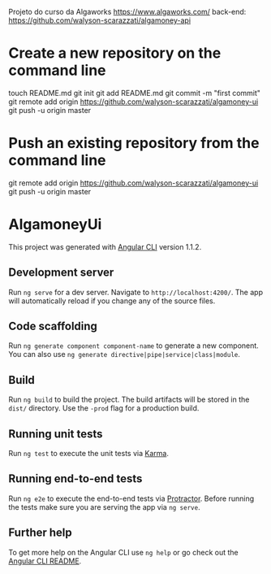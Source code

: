 Projeto do curso da Algaworks https://www.algaworks.com/ back-end: https://github.com/walyson-scarazzati/algamoney-api

# Create a new repository on the command line
 
touch README.md
git init
git add README.md
git commit -m "first commit"
git remote add origin https://github.com/walyson-scarazzati/algamoney-ui
git push -u origin master
 
# Push an existing repository from the command line
 
git remote add origin https://github.com/walyson-scarazzati/algamoney-ui
git push -u origin master


# AlgamoneyUi

This project was generated with [Angular CLI](https://github.com/angular/angular-cli) version 1.1.2.

## Development server

Run `ng serve` for a dev server. Navigate to `http://localhost:4200/`. The app will automatically reload if you change any of the source files.

## Code scaffolding

Run `ng generate component component-name` to generate a new component. You can also use `ng generate directive|pipe|service|class|module`.

## Build

Run `ng build` to build the project. The build artifacts will be stored in the `dist/` directory. Use the `-prod` flag for a production build.

## Running unit tests

Run `ng test` to execute the unit tests via [Karma](https://karma-runner.github.io).

## Running end-to-end tests

Run `ng e2e` to execute the end-to-end tests via [Protractor](http://www.protractortest.org/).
Before running the tests make sure you are serving the app via `ng serve`.

## Further help

To get more help on the Angular CLI use `ng help` or go check out the [Angular CLI README](https://github.com/angular/angular-cli/blob/master/README.md).
